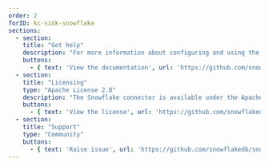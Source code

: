 ```yaml
---
order: 2
forID: kc-sink-snowflake
sections:
  - section:
    title: "Get help"
    description: "For more information about configuring and using the connector, see the documentation."
    buttons:
      - { text: 'View the documentation', url: 'https://github.com/snowflakedb/snowflake-kafka-connector' }
  - section:
    title: "Licensing"
    type: "Apache License 2.0"
    description: "The Snowflake connector is available under the Apache License 2.0 license."
    buttons:
      - { text: 'View the license', url: 'https://github.com/snowflakedb/snowflake-kafka-connector/blob/master/LICENSE' }
  - section:
    title: "Support"
    type: "Community"
    buttons:
      - { text: 'Raise issue', url: 'https://github.com/snowflakedb/snowflake-kafka-connector/issues' }
---
```

